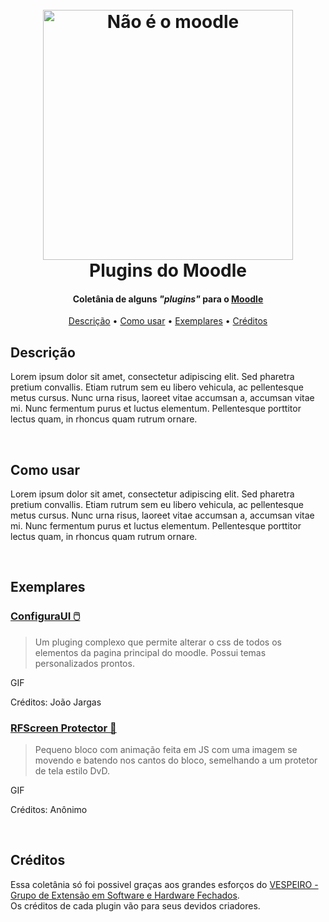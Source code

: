 <h1 align="center">
  <br>
  <img src="https://i.imgur.com/PW18Azn.png" alt="Não é o moodle" width="400">
  <br>
  Plugins do Moodle
  <br>
</h1>

<h4 align="center">
   Coletânia de alguns <em>"plugins"</em> para o <a href="https://pt.wikipedia.org/wiki/Moodle">Moodle</a>
</h4>

<p align="center">
  <a href="#descricao">Descrição</a> •
  <a href="#comousar">Como usar</a> •
  <a href="#exemplares">Exemplares</a> •
  <a href="#creditos">Créditos</a>
</p>

<h2 id="descricao">
  Descrição
</h2>

<p>
  Lorem ipsum dolor sit amet, consectetur adipiscing elit. Sed pharetra pretium convallis. Etiam rutrum sem eu libero vehicula, ac pellentesque metus cursus. Nunc urna risus, laoreet vitae accumsan a, accumsan vitae mi. Nunc fermentum purus et luctus elementum. Pellentesque porttitor lectus quam, in rhoncus quam rutrum ornare.
</p>

<br>

<h2 id="comousar">
  Como usar
</h2>

<p>
  Lorem ipsum dolor sit amet, consectetur adipiscing elit. Sed pharetra pretium convallis. Etiam rutrum sem eu libero vehicula, ac pellentesque metus cursus. Nunc urna risus, laoreet vitae accumsan a, accumsan vitae mi. Nunc fermentum purus et luctus elementum. Pellentesque porttitor lectus quam, in rhoncus quam rutrum ornare.
</p>

<br>

<h2 id="exemplares">
  Exemplares
</h2>

<h3>
  <a href="https://github.com/JoaoVargas/PluginsMoodle/tree/main/ConfiguraUI">
    ConfiguraUI 🖱️
  </a>
</h3>

> Um pluging complexo que permite alterar o css de todos os elementos da pagina principal do moodle.
Possui temas personalizados prontos.

GIF 

Créditos: João Jargas

<h3>
  <a href="https://github.com/JoaoVargas/PluginsMoodle/tree/main/ConfiguraUI">
    RFScreen Protector 📀
  </a>
</h3>

> Pequeno bloco com animação feita em JS com uma imagem se movendo e batendo nos cantos do bloco, semelhando a um protetor de tela estilo DvD.

GIF 

Créditos: Anônimo

<br>

<h2 id="creditos">
  Créditos
</h2>

<p>
  Essa coletânia só foi possivel graças aos grandes esforços do <a href="https://pt.wikipedia.org/wiki/Vespa">VESPEIRO - Grupo de Extensão em Software e Hardware Fechados</a>. 
  <br>
  Os créditos de cada plugin vão para seus devidos criadores.
</p>

<br>

